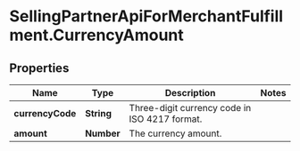 # SellingPartnerApiForMerchantFulfillment.CurrencyAmount

## Properties

Name | Type | Description | Notes
------------ | ------------- | ------------- | -------------
**currencyCode** | **String** | Three-digit currency code in ISO 4217 format. | 
**amount** | **Number** | The currency amount. | 


